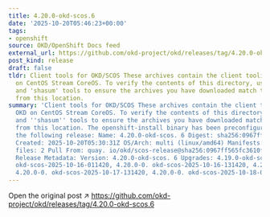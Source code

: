 ```yaml
---
title: 4.20.0-okd-scos.6
date: '2025-10-20T05:46:23+00:00'
tags:
- openshift
source: OKD/OpenShift Docs feed
external_url: https://github.com/okd-project/okd/releases/tag/4.20.0-okd-scos.6
post_kind: release
draft: false
tldr: Client tools for OKD/SCOS These archives contain the client tooling for OKD
  on CentOS Stream CoreOS. To verify the contents of this directory, use the 'gpg'
  and 'shasum' tools to ensure the archives you have downloaded match those published
  from this location.
summary: 'Client tools for OKD/SCOS These archives contain the client tooling for
  OKD on CentOS Stream CoreOS. To verify the contents of this directory, use the ''gpg''
  and ''shasum'' tools to ensure the archives you have downloaded match those published
  from this location. The openshift-install binary has been preconfigured to install
  the following release: Name: 4.20.0-okd-scos. 6 Digest: sha256:0967ff565fc3610f7a62ddde3b43f27906538a45648c780a630fce8e4bbc422b
  Created: 2025-10-20T05:30:31Z OS/Arch: multi (linux/amd64) Manifests: 805 Metadata
  files: 2 Pull From: quay. io/okd/scos-release@sha256:0967ff565fc3610f7a62ddde3b43f27906538a45648c780a630fce8e4bbc422b
  Release Metadata: Version: 4.20.0-okd-scos. 6 Upgrades: 4.19.0-okd-scos. 19, 4.20.0-0.
  okd-scos-2025-10-16-011420, 4.20.0-0. okd-scos-2025-10-16-131420, 4.20.0-0. okd-scos-2025-10-17-011420,
  4.20.0-0. okd-scos-2025-10-17-131420, 4.20.0-0. okd-scos-2025-10-18-011420, 4.20.0-okd-scos.'
---
```

Open the original post ↗ https://github.com/okd-project/okd/releases/tag/4.20.0-okd-scos.6
